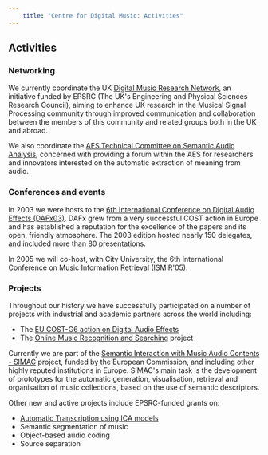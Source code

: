 ```yaml
---
    title: "Centre for Digital Music: Activities"
---
```


## Activities

### Networking

We currently coordinate the UK [Digital Music Research Network](http://www.elec.qmul.ac.uk/dmrn/), an initiative funded by EPSRC (The UK's Engineering and Physical Sciences Research Council), aiming to enhance UK research in the Musical Signal Processing community through improved communication and collaboration between the members of this community and related groups both in the UK and abroad.

We also coordinate the [AES Technical Committee on Semantic Audio Analysis](http://www.aes.org/technical/saa/), concerned with providing a forum within the AES for researchers and innovators interested on the automatic extraction of meaning from audio.

### Conferences and events

In 2003 we were hosts to the [6th International Conference on Digital Audio Effects (DAFx03)](http://www.eecs.qmul.ac.uk/dafx03/). DAFx grew from a very successful COST action in Europe and has established a reputation for the excellence of the papers and its open, friendly atmosphere. The 2003 edition hosted nearly 150 delegates, and included more than 80 presentations.

In 2005 we will co-host, with City University, the 6th International Conference on Music Information Retrieval (ISMIR'05).

### Projects

Throughout our history we have successfully participated on a number of projects with industrial and academic partners across the world including:

- The [EU COST-G6 action on Digital Audio Effects](http://www.dafx.de/)
- The [Online Music Recognition and Searching](http://www.omras.org/) project

Currently we are part of the [Semantic Interaction with Music Audio Contents - SIMAC](http://www.semanticaudio.org/) project, funded by the European Commission, and including other highly reputed institutions in Europe. SIMAC's main task is the development of prototypes for the automatic generation, visualisation, retrieval and organisation of music collections, based on the use of semantic descriptors.

Other new and active projects include EPSRC-funded grants on:

- [Automatic Transcription using ICA models](../research/projects/epsrc_grr54620_music_trans.html)
- Semantic segmentation of music
- Object-based audio coding
- Source separation